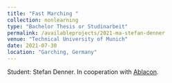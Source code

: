 ```yaml
---
title: "Fast Marching "
collection: nonlearning
type: "Bachelor Thesis or Studinarbeit"
permalink: /availableprojects/2021-ma-stefan-denner
venue: "Technical University of Munich"
date: 2021-07-30
location: "Garching, Germany"
---
```

Student: Stefan Denner. In cooperation with [Ablacon](https://ablacon.com).

